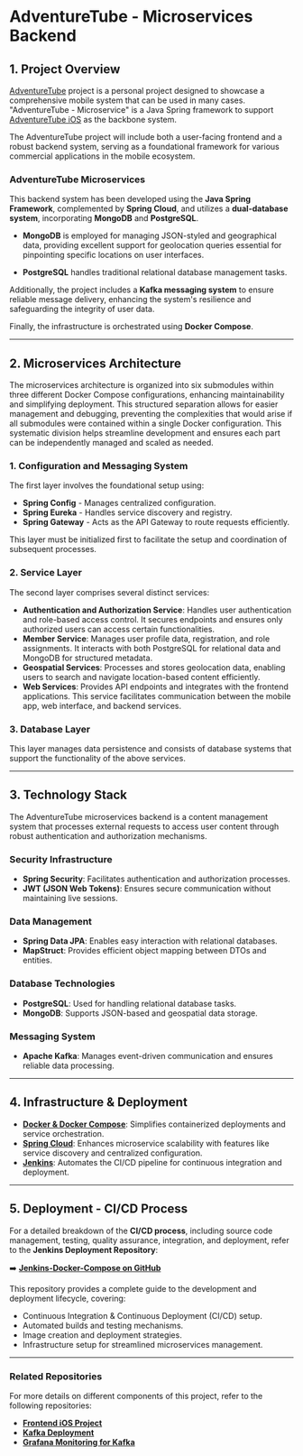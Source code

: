# AdventureTube - Microservices Backend

## 1. Project Overview

[AdventureTube](https://adventuretube.net/) project is a personal project designed to showcase a comprehensive mobile system that can be used in many cases.  
"AdventureTube - Microservice" is a Java Spring framework to support [AdventureTube iOS](https://github.com/strider73/AdventureTube) as the backbone system.

The AdventureTube project will include both a user-facing frontend and a robust backend system, serving as a foundational framework for various commercial applications in the mobile ecosystem.

### AdventureTube Microservices

This backend system has been developed using the **Java Spring Framework**, complemented by **Spring Cloud**, and utilizes a **dual-database system**, incorporating **MongoDB** and **PostgreSQL**.

- **MongoDB** is employed for managing JSON-styled and geographical data, providing excellent support for geolocation queries essential for pinpointing specific locations on user interfaces.

- **PostgreSQL** handles traditional relational database management tasks.

Additionally, the project includes a **Kafka messaging system** to ensure reliable message delivery, enhancing the system's resilience and safeguarding the integrity of user data.

Finally, the infrastructure is orchestrated using **Docker Compose**.

---

## 2. Microservices Architecture

The microservices architecture is organized into six submodules within three different Docker Compose configurations, enhancing maintainability and simplifying deployment. 
This structured separation allows for easier management and debugging, preventing the complexities that would arise if all submodules were contained within a single Docker configuration.
This systematic division helps streamline development and ensures each part can be independently managed and scaled as needed.

### 1. Configuration and Messaging System

The first layer involves the foundational setup using:

- **Spring Config** - Manages centralized configuration.
- **Spring Eureka** - Handles service discovery and registry.
- **Spring Gateway** - Acts as the API Gateway to route requests efficiently.

This layer must be initialized first to facilitate the setup and coordination of subsequent processes.

### 2. Service Layer

The second layer comprises several distinct services:

- **Authentication and Authorization Service**: Handles user authentication and role-based access control. It secures endpoints and ensures only authorized users can access certain functionalities.
- **Member Service**: Manages user profile data, registration, and role assignments. It interacts with both PostgreSQL for relational data and MongoDB for structured metadata.
- **Geospatial Services**: Processes and stores geolocation data, enabling users to search and navigate location-based content efficiently.
- **Web Services**: Provides API endpoints and integrates with the frontend applications. This service facilitates communication between the mobile app, web interface, and backend services.

### 3. Database Layer

This layer manages data persistence and consists of database systems that support the functionality of the above services.

---


## 3. Technology Stack

The AdventureTube microservices backend is a content management system that processes external requests to access user content through robust authentication and authorization mechanisms.

### Security Infrastructure

- **Spring Security**: Facilitates authentication and authorization processes.
- **JWT (JSON Web Tokens)**: Ensures secure communication without maintaining live sessions.

### Data Management

- **Spring Data JPA**: Enables easy interaction with relational databases.
- **MapStruct**: Provides efficient object mapping between DTOs and entities.

### Database Technologies

- **PostgreSQL**: Used for handling relational database tasks.
- **MongoDB**: Supports JSON-based and geospatial data storage.

### Messaging System

- **Apache Kafka**: Manages event-driven communication and ensures reliable data processing.

---

## 4. Infrastructure & Deployment

- **[Docker & Docker Compose](https://github.com/strider73/jenkins-docker-compose)**: Simplifies containerized deployments and service orchestration.
- **[Spring Cloud](https://github.com/strider73/jenkins-docker-compose)**: Enhances microservice scalability with features like service discovery and centralized configuration.
- **[Jenkins](https://github.com/strider73/jenkins-docker-compose)**: Automates the CI/CD pipeline for continuous integration and deployment.

---

## 5. Deployment - CI/CD Process

For a detailed breakdown of the **CI/CD process**, including source code management, testing, quality assurance, integration, and deployment, refer to the **Jenkins Deployment Repository**:

➡️ **[Jenkins-Docker-Compose on GitHub](https://github.com/strider73/jenkins-docker-compose)**

This repository provides a complete guide to the development and deployment lifecycle, covering:

- Continuous Integration & Continuous Deployment (CI/CD) setup.
- Automated builds and testing mechanisms.
- Image creation and deployment strategies.
- Infrastructure setup for streamlined microservices management.

---

### Related Repositories

For more details on different components of this project, refer to the following repositories:

- **[Frontend iOS Project](https://github.com/strider73/AdventureTube)**
- **[Kafka Deployment](https://github.com/strider73/kafka-docker)**
- **[Grafana Monitoring for Kafka](https://github.com/strider73/grafana-prometheus-for-kafka)**

